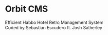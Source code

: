 # Orbit CMS
Efficient Habbo Hotel Retro Management System <br>
Coded by Sebastian Escudero ft. Josh Satherley
